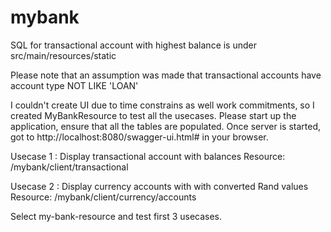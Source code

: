 # mybank

SQL for transactional account with highest balance is under src/main/resources/static

Please note that an assumption was made that transactional accounts have account type NOT LIKE 'LOAN'

I couldn't create UI due to time constrains as well work commitments, so I created MyBankResource to test all the usecases. Please start up the application, ensure that all the tables are populated.
Once server is started, got to http://localhost:8080/swagger-ui.html# in your browser.

Usecase 1 : Display transactional account with balances
    Resource: /mybank/client/transactional
    
Usecase 2 : Display currency accounts with with converted Rand values
    Resource: /mybank/client/currency/accounts

Select my-bank-resource and test first 3 usecases.
